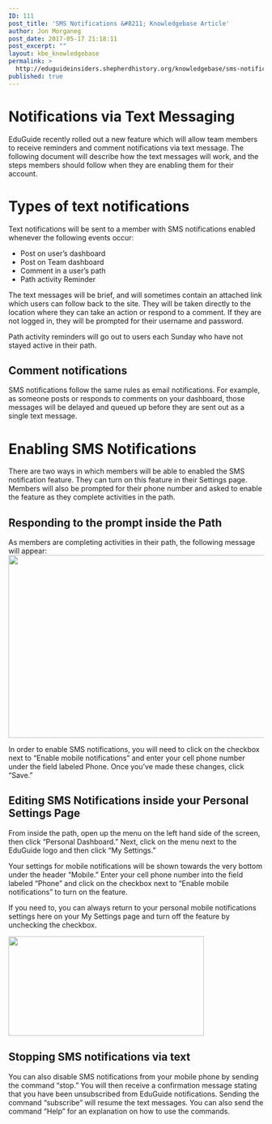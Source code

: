 ```yaml
---
ID: 111
post_title: 'SMS Notifications &#8211; Knowledgebase Article'
author: Jon Morganeg
post_date: 2017-05-17 21:18:11
post_excerpt: ""
layout: kbe_knowledgebase
permalink: >
  http://eduguideinsiders.shepherdhistory.org/knowledgebase/sms-notifications-knowledgebase-article/
published: true
---
```

<h1>Notifications via Text Messaging</h1>
EduGuide recently rolled out a new feature which will allow team members to receive reminders and comment notifications via text message. The following document will describe how the text messages will work, and the steps members should follow when they are enabling them for their account.
<h1>Types of text notifications</h1>
Text notifications will be sent to a member with SMS notifications enabled whenever the following events occur:
<ul>
 	<li>Post on user’s dashboard</li>
 	<li>Post on Team dashboard</li>
 	<li>Comment in a user’s path</li>
 	<li>Path activity Reminder</li>
</ul>
The text messages will be brief, and will sometimes contain an attached link which users can follow back to the site. They will be taken directly to the location where they can take an action or respond to a comment. If they are not logged in, they will be prompted for their username and password.

Path activity reminders will go out to users each Sunday who have not stayed active in their path.
<h2>Comment notifications</h2>
SMS notifications follow the same rules as email notifications. For example, as someone posts or responds to comments on your dashboard, those messages will be delayed and queued up before they are sent out as a single text message.
<h1>Enabling SMS Notifications</h1>
There are two ways in which members will be able to enabled the SMS notification feature. They can turn on this feature in their Settings page. Members will also be prompted for their phone number and asked to enable the feature as they complete activities in the path.
<h2>Responding to the prompt inside the Path</h2>
As members are completing activities in their path, the following message will appear:

<img title="" src="http://eduguideinsiders.shepherdhistory.org/wp-content/uploads/2017/05/image.png" alt="" width="600" height="360" />

In order to enable SMS notifications, you will need to click on the checkbox next to “Enable mobile notifications” and enter your cell phone number under the field labeled Phone. Once you’ve made these changes, click “Save.”
<h2>Editing SMS Notifications inside your Personal Settings Page</h2>
From inside the path, open up the menu on the left hand side of the screen, then click “Personal Dashboard.” Next, click on the menu next to the EduGuide logo and then click “My Settings.”

Your settings for mobile notifications will be shown towards the very bottom under the header “Mobile.” Enter your cell phone number into the field labeled “Phone” and click on the checkbox next to “Enable mobile notifications” to turn on the feature.

If you need to, you can always return to your personal mobile notifications settings here on your My Settings page and turn off the feature by unchecking the checkbox.

<img title="" src="http://eduguideinsiders.shepherdhistory.org/wp-content/uploads/2017/05/image-1.png" alt="" width="386" height="196" />
<h2>Stopping SMS notifications via text</h2>
You can also disable SMS notifications from your mobile phone by sending the command “stop.” You will then receive a confirmation message stating that you have been unsubscribed from EduGuide notifications. Sending the command “subscribe” will resume the text messages. You can also send the command “Help” for an explanation on how to use the commands.